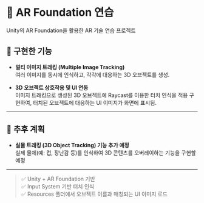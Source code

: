 # 📱 AR Foundation 연습

Unity의 AR Foundation을 활용한 AR 기술 연습 프로젝트

## 🔧 구현한 기능

- **멀티 이미지 트래킹 (Multiple Image Tracking)**  
  여러 이미지를 동시에 인식하고, 각각에 대응하는 3D 오브젝트를 생성.

- **3D 오브젝트 상호작용 및 UI 연동**  
  이미지 트래킹으로 생성된 3D 오브젝트에 Raycast를 이용한 터치 인식을 적용 구현하여,
  터치된 오브젝트에 대응하는 UI 이미지가 화면에 표시됨.

---

## 🧭 추후 계획

- **실물 트래킹 (3D Object Tracking) 기능 추가 예정**  
  실제 물체(예: 컵, 장난감 등)를 인식하여 3D 콘텐츠를 오버레이하는 기능을 구현할 예정

---

> ✅ Unity + AR Foundation 기반  
> ✅ Input System 기반 터치 인식  
> ✅ Resources 폴더에서 오브젝트 이름과 매칭되는 UI 이미지 로드
